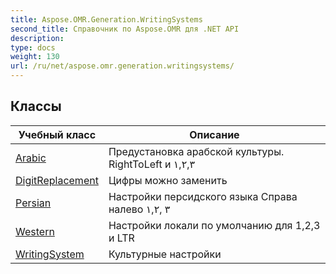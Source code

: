```yaml
---
title: Aspose.OMR.Generation.WritingSystems
second_title: Справочник по Aspose.OMR для .NET API
description: 
type: docs
weight: 130
url: /ru/net/aspose.omr.generation.writingsystems/
---
```



## Классы

| Учебный класс | Описание |
| --- | --- |
| [Arabic](./arabic/) | Предустановка арабской культуры. RightToLeft и ١,٢,٣ |
| [DigitReplacement](./digitreplacement/) | Цифры можно заменить |
| [Persian](./persian/) | Настройки персидского языка Справа налево ١,۲, ۳ |
| [Western](./western/) | Настройки локали по умолчанию для 1,2,3 и LTR |
| [WritingSystem](./writingsystem/) | Культурные настройки |


